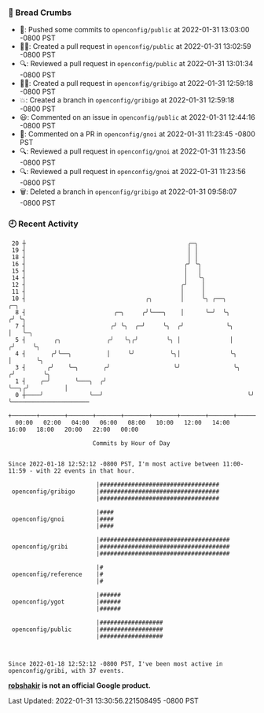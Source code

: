 ### 🍞 Bread Crumbs

 * 🚢: Pushed some commits to `openconfig/public` at 2022-01-31 13:03:00 -0800 PST
 * ✍🏼: Created a pull request in `openconfig/public` at 2022-01-31 13:02:59 -0800 PST
 * 🔍: Reviewed a pull request in  `openconfig/public` at 2022-01-31 13:01:34 -0800 PST
 * ✍🏼: Created a pull request in `openconfig/gribigo` at 2022-01-31 12:59:18 -0800 PST
 * 💥: Created a branch in `openconfig/gribigo` at 2022-01-31 12:59:18 -0800 PST
 * 😃: Commented on an issue in `openconfig/public` at 2022-01-31 12:44:16 -0800 PST
 * 💬: Commented on a PR in  `openconfig/gnoi` at 2022-01-31 11:23:45 -0800 PST
 * 🔍: Reviewed a pull request in  `openconfig/gnoi` at 2022-01-31 11:23:56 -0800 PST
 * 🔍: Reviewed a pull request in  `openconfig/gnoi` at 2022-01-31 11:23:56 -0800 PST
 * 🗑: Deleted a branch in `openconfig/gribigo` at 2022-01-31 09:58:07 -0800 PST

### 🕘 Recent Activity
```
 20 ┼                                              ╭─╮
 19 ┤                                              │ │
 18 ┤                                              │ │
 16 ┤                                             ╭╯ ╰╮
 15 ┤                                             │   │
 14 ┤                                             │   ╰╮
 12 ┤                                            ╭╯    │
 11 ┤                                            │     │
 10 ┤                                  ╭╮        │     ╰╮ ╭──╮           ╭─╮
  8 ┤                         ╭─╮     ╭╯╰───╮    │      ╰─╯  ╰╮         ╭╯ ╰╮
  7 ┤                        ╭╯ ╰╮  ╭─╯     ╰╮  ╭╯            ╰╮        │   ╰─╮
  5 ┤        ╭╮             ╭╯   ╰╮╭╯        ╰╮ │              │       ╭╯     ╰╮
  4 ┤       ╭╯╰──╮          │     ╰╯          ╰╮│              ╰╮      │       ╰╮
  3 ┤      ╭╯    ╰─╮       ╭╯                  ╰╯               ╰╮    ╭╯        ╰╮
  1 ┤    ╭─╯       ╰───╮  ╭╯                                     ╰──╮╭╯          │
  0 ┼────╯             ╰──╯                                         ╰╯           ╰──────────────────────
    +───────+───────+───────+───────+───────+───────+───────+───────+───────+───────+───────+───────+────
  00:00   02:00   04:00   06:00   08:00   10:00   12:00   14:00   16:00   18:00   20:00   22:00   00:00   

						Commits by Hour of Day


Since 2022-01-18 12:52:12 -0800 PST, I'm most active between 11:00-11:59 - with 22 events in that hour.

```



```
                         |##################################
 openconfig/gribigo      |##################################
                         |##################################

                         |####
 openconfig/gnoi         |####
                         |####

                         |#####################################
 openconfig/gribi        |#####################################
                         |#####################################

                         |#
 openconfig/reference    |#
                         |#

                         |######
 openconfig/ygot         |######
                         |######

                         |##################
 openconfig/public       |##################
                         |##################



Since 2022-01-18 12:52:12 -0800 PST, I've been most active in openconfig/gribi, with 37 events.

```
**[robshakir](mailto:robjs@google.com) is not an official Google product.**  


Last Updated: 2022-01-31 13:30:56.221508495 -0800 PST
